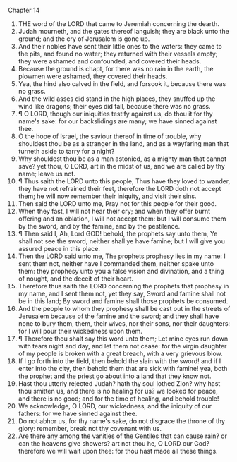 

Chapter 14

1. THE word of the LORD that came to Jeremiah concerning the dearth.
2. Judah mourneth, and the gates thereof languish; they are black unto the ground; and the cry of Jerusalem is gone up.
3. And their nobles have sent their little ones to the waters: they came to the pits, and found no water; they returned with their vessels empty; they were ashamed and confounded, and covered their heads.
4. Because the ground is chapt, for there was no rain in the earth, the plowmen were ashamed, they covered their heads.
5. Yea, the hind also calved in the field, and forsook it, because there was no grass.
6. And the wild asses did stand in the high places, they snuffed up the wind like dragons; their eyes did fail, because there was no grass.
7. ¶ O LORD, though our iniquities testify against us, do thou it for thy name's sake: for our backslidings are many; we have sinned against thee.
8. O the hope of Israel, the saviour thereof in time of trouble, why shouldest thou be as a stranger in the land, and as a wayfaring man that turneth aside to tarry for a night?
9. Why shouldest thou be as a man astonied, as a mighty man that cannot save?  yet thou, O LORD, art in the midst of us, and we are called by thy name; leave us not.
10. ¶ Thus saith the LORD unto this people, Thus have they loved to wander, they have not refrained their feet, therefore the LORD doth not accept them; he will now remember their iniquity, and visit their sins.
11. Then said the LORD unto me, Pray not for this people for their good.
12. When they fast, I will not hear their cry; and when they offer burnt offering and an oblation, I will not accept them: but I will consume them by the sword, and by the famine, and by the pestilence.
13. ¶ Then said I, Ah, Lord GOD!  behold, the prophets say unto them, Ye shall not see the sword, neither shall ye have famine; but I will give you assured peace in this place.
14. Then the LORD said unto me, The prophets prophesy lies in my name: I sent them not, neither have I commanded them, neither spake unto them: they prophesy unto you a false vision and divination, and a thing of nought, and the deceit of their heart.
15. Therefore thus saith the LORD concerning the prophets that prophesy in my name, and I sent them not, yet they say, Sword and famine shall not be in this land; By sword and famine shall those prophets be consumed.
16. And the people to whom they prophesy shall be cast out in the streets of Jerusalem because of the famine and the sword; and they shall have none to bury them, them, their wives, nor their sons, nor their daughters: for I will pour their wickedness upon them.
17. ¶ Therefore thou shalt say this word unto them; Let mine eyes run down with tears night and day, and let them not cease: for the virgin daughter of my people is broken with a great breach, with a very grievous blow.
18. If I go forth into the field, then behold the slain with the sword!  and if I enter into the city, then behold them that are sick with famine!  yea, both the prophet and the priest go about into a land that they know not.
19. Hast thou utterly rejected Judah?  hath thy soul lothed Zion?  why hast thou smitten us, and there is no healing for us? we looked for peace, and there is no good; and for the time of healing, and behold trouble!
20. We acknowledge, O LORD, our wickedness, and the iniquity of our fathers: for we have sinned against thee.
21. Do not abhor us, for thy name's sake, do not disgrace the throne of thy glory: remember, break not thy covenant with us.
22. Are there any among the vanities of the Gentiles that can cause rain?  or can the heavens give showers?  art not thou he, O LORD our God?  therefore we will wait upon thee: for thou hast made all these things.
